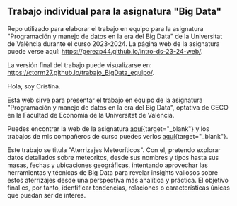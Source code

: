 
## Trabajo individual para la asignatura "Big Data"

<!-- El párrafo de abajo has de dejarlo tal cual. NO HAS DE CAMBIAR NADA!!-->

Repo utilizado para elaborar el trabajo en equipo para la asignatura "Programación y manejo de datos en la era del Big Data" de la Universitat de València durante el curso 2023-2024. La página web de la asignatura puede verse aquí: <https://perezp44.github.io/intro-ds-23-24-web/>.



<!-- En la linea de abajo HAS de SUSTITUIR "perezp44" por tu usuario de Github-->
La versión final del trabajo puede visualizarse en: <https://ctorm27.github.io/trabajo_BigData_equipo/>. 


<!-- Abajo podéis escribir lo que queráis, igual un resumen del trabajo, o ..., o ... pero al menos, tenéis que poner el título del trabajo y el nombre de los componentes del equipo-->

Hola, soy Cristina.
      
Esta web sirve para presentar el trabajo en equipo de la asignatura "Programación y manejo de datos en la era del Big Data", optativa de GECO en la Facultad de Economía de la Universitat de València.

Puedes encontrar la web de la asignatura [aquí](https://perezp44.github.io/intro-ds-23-24-web/){target="_blank"} y los trabajos de mis compañeros de curso puedes verlos [aquí](https://perezp44.github.io/intro-ds-23-24-web/05-trabajos-estudiantes.html){target="_blank"}.

Este trabajo se titula "Aterrizajes Meteoríticos". Con el, pretendo explorar datos detallados sobre meteoritos, desde sus nombres y tipos hasta sus masas, fechas y ubicaciones geográficas, intentando aprovechar las herramientas y técnicas de Big Data para revelar insights valiosos sobre estos aterrizajes desde una perspectiva más analítica y práctica. El objetivo final es, por tanto, identificar tendencias, relaciones o características únicas que puedan ser de interés.

